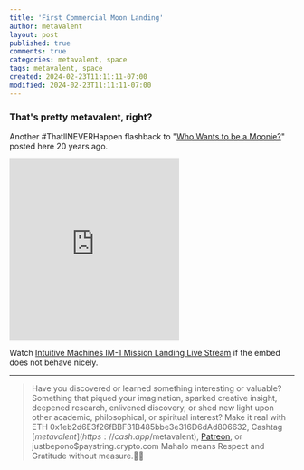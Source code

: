 ```yaml
---
title: 'First Commercial Moon Landing'
author: metavalent
layout: post
published: true
comments: true
categories: metavalent, space
tags: metavalent, space
created: 2024-02-23T11:11:11-07:00
modified: 2024-02-23T11:11:11-07:00
---
```


### That's pretty metavalent, right?

Another #ThatllNEVERHappen flashback to "[Who Wants to be a Moonie?](https://metavalent.com/space/2004/10/10/22-10-10-who-wants-to-be-a-moonie.html)" posted here 20 years ago.

<!-- I spent far too much of my life seeking approval from self-appointed default consensus narrative gatekeepers who will *never* get it, because they don't wnat to get it. Done with that. -->

<!-- YouTube Player -->
<iframe id="ytplayer" type="text/html" class="center loading=”lazy” width="560" height="320" src="https://www.youtube.com/embed/5-qwhozfYeQ?t=6438s" frameborder="0"></iframe>


Watch [Intuitive Machines IM-1 Mission Landing Live Stream](https://youtu.be/5-qwhozfYeQ?t=6438s) if the embed does not behave nicely.


---
> Have you discovered or learned something interesting or valuable? Something that piqued your imagination, sparked creative insight, deepened research, enlivened discovery, or shed new light upon other academic, philosophical, or spiritual interest? Make it real with ETH 0x1eb2d6E3f26fBBF31B485bbe3e316D6dAd806632, Cashtag [$metavalent](https://cash.app/$metavalent), [Patreon](https://patreon.com/metavalent), or justbepono$paystring.crypto.com Mahalo means Respect and Gratitude without measure.🙏🏼
